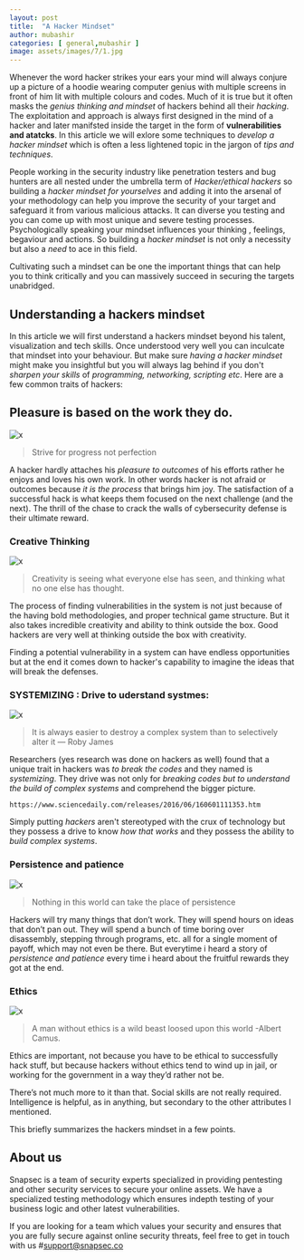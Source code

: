 ```yaml
---
layout: post
title:  "A Hacker Mindset"
author: mubashir
categories: [ general,mubashir ]
image: assets/images/7/1.jpg
---
```



Whenever the word hacker strikes your ears  your mind will always conjure up a picture of a hoodie wearing computer genius with multiple screens in front of him lit with multiple colours and codes. Much of it is true but it often masks the *genius thinking and mindset* of hackers behind all their *hacking*. The exploitation and approach is always first designed in the mind of a hacker and later manifsted inside the target in the  form of **vulnerabilities and atatcks**. In this article we will exlore some techniques to *develop a hacker mindset* which is often a less lightened topic in the jargon of *tips and techniques*.


People working in the security industry like penetration testers and  bug hunters are all nested under the umbrella term of *Hacker/ethical hackers* so building a *hacker mindset for yourselves* and adding it into the arsenal of your methodology can help you improve the security of  your target and safeguard it from various malicious attacks. It can diverse you testing and you can come up with most unique and severe testing processes.  Psychologically speaking your mindset influences your  thinking , feelings, begaviour and actions. So building a *hacker mindset* is not only a necessity but also a *need* to ace in this field.

Cultivating such a mindset can be one the important things that can help you to think critically and you can massively succeed in securing the targets unabridged.

## Understanding a hackers mindset


In this article we will first understand a hackers mindset beyond his talent, visualization and tech skills. Once understood very well you can inculcate that mindset into your behaviour. But make sure  *having a hacker mindset*  might make you insightful but you will always lag behind if you don't *sharpen your skills* of *programming, networking, scripting etc*. Here are a few common traits  of hackers:

## Pleasure is based on the work they do.

![x](/blog/assets/images/7/2.jpg)


> Strive for progress not perfection

A hacker hardly attaches his *pleasure to  outcomes* of his efforts rather he enjoys and loves his own work. In other words hacker is not afraid or outcomes because *it is the process*  that brings him joy. The satisfaction of a successful hack is what keeps them focused on the next challenge (and the next). The thrill of the chase to crack the walls of cybersecurity defense is their ultimate reward.

### Creative Thinking

![x](/blog/assets/images/7/3.jpg)

> Creativity is seeing what everyone else has seen, and thinking what no one else has thought.

The process of  finding vulnerabilities in the system is not just because of the having bold methodologies, and proper technical game structure. But it also takes incredible creativity and ability to think outside the box.
Good hackers are very well at thinking outside the box with creativity.

Finding a potential vulnerability in a system can have endless opportunities but at the end it comes down to hacker's capability to imagine the ideas that will break the defenses.

### SYSTEMIZING : Drive to uderstand systmes: 

![x](/blog/assets/images/7/3.jpg)


>  It is always easier to destroy a complex system than to selectively alter it ― Roby James

Researchers (yes research was done on hackers as well) found that a unique trait in hackers was *to break the codes* and they named is *systemizing*. They drive was not only for *breaking codes but to understand the build of complex systems* and comprehend the bigger picture. 

`https://www.sciencedaily.com/releases/2016/06/160601111353.htm`

Simply putting *hackers* aren't stereotyped with the crux of technology but they possess a drive to know *how that works* and they possess the ability to *build complex systems*.

### Persistence and patience

![x](/blog/assets/images/7/5.jpg)


> Nothing in this world can take the place of persistence 

Hackers will try many things that don’t work. They  will spend hours on ideas that don’t pan out. They will spend a bunch of time boring over disassembly, stepping through programs, etc. all for a single moment of payoff, which may not even be there. But everytime i heard a story of *persistence and patience* every time i heard about the fruitful rewards they got at the end.

### Ethics

![x](/blog/assets/images/7/6.jpg)



> A man without ethics is a wild beast loosed upon this world -Albert Camus.

Ethics are important, not because you have to be ethical to successfully hack stuff, but because hackers without ethics tend to wind up in jail, or working for the government in a way they’d rather not be.

There’s not much more to it than that. Social skills are not really required. Intelligence is helpful, as in anything, but secondary to the other attributes I mentioned.

This briefly  summarizes the hackers mindset in a few points.



## About us
Snapsec is a team of security experts specialized in providing pentesting and other security services to secure your online assets. We have a specialized testing methodology which ensures indepth testing of your business logic and other latest vulnerabilities.

If you are looking for a team which values your security and ensures that you are fully secure against online security threats, feel free to get in touch with us #support@snapsec.co
